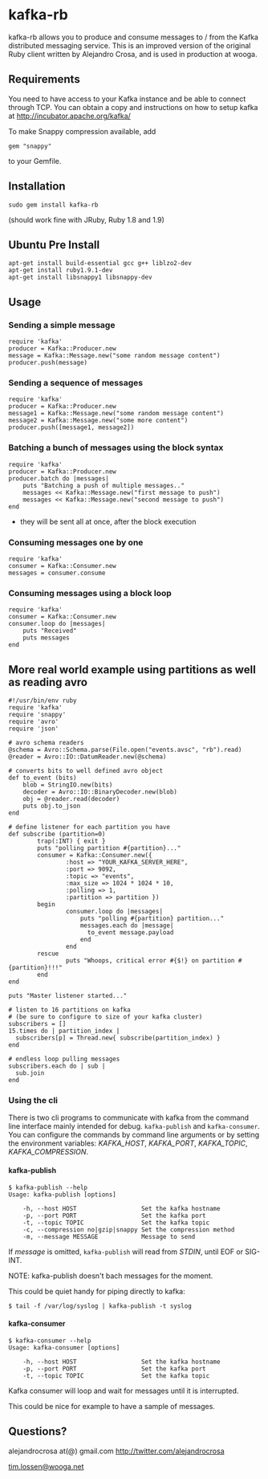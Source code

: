 # kafka-rb
kafka-rb allows you to produce and consume messages to / from the Kafka distributed messaging service.
This is an improved version of the original Ruby client written by Alejandro Crosa, 
and is used in production at wooga.

## Requirements
You need to have access to your Kafka instance and be able to connect through TCP. 
You can obtain a copy and instructions on how to setup kafka at http://incubator.apache.org/kafka/

To make Snappy compression available, add

    gem "snappy"

to your Gemfile.

## Installation

    sudo gem install kafka-rb

(should work fine with JRuby, Ruby 1.8 and 1.9)

## Ubuntu Pre Install

    apt-get install build-essential gcc g++ liblzo2-dev
    apt-get install ruby1.9.1-dev
    apt-get install libsnappy1 libsnappy-dev

## Usage

### Sending a simple message

    require 'kafka'
    producer = Kafka::Producer.new
    message = Kafka::Message.new("some random message content")
    producer.push(message)

### Sending a sequence of messages

    require 'kafka'
    producer = Kafka::Producer.new
    message1 = Kafka::Message.new("some random message content")
    message2 = Kafka::Message.new("some more content")
    producer.push([message1, message2])

### Batching a bunch of messages using the block syntax

    require 'kafka'
    producer = Kafka::Producer.new
    producer.batch do |messages|
        puts "Batching a push of multiple messages.."
        messages << Kafka::Message.new("first message to push")
        messages << Kafka::Message.new("second message to push")
    end

* they will be sent all at once, after the block execution

### Consuming messages one by one

    require 'kafka'
    consumer = Kafka::Consumer.new
    messages = consumer.consume


### Consuming messages using a block loop

    require 'kafka'
    consumer = Kafka::Consumer.new
    consumer.loop do |messages|
        puts "Received"
        puts messages
    end
    
## More real world example using partitions as well as reading avro

    #!/usr/bin/env ruby
    require 'kafka'
    require 'snappy'
    require 'avro'
    require 'json'
    
    # avro schema readers
    @schema = Avro::Schema.parse(File.open("events.avsc", "rb").read)
    @reader = Avro::IO::DatumReader.new(@schema)
    
    # converts bits to well defined avro object
    def to_event (bits)
        blob = StringIO.new(bits)
        decoder = Avro::IO::BinaryDecoder.new(blob)
        obj = @reader.read(decoder)
        puts obj.to_json
    end
    
    # define listener for each partition you have
    def subscribe (partition=0)
            trap(:INT) { exit }
            puts "polling partition #{partition}..."
            consumer = Kafka::Consumer.new({
                    :host => "YOUR_KAFKA_SERVER_HERE",
                    :port => 9092,
                    :topic => "events",
                    :max_size => 1024 * 1024 * 10,
                    :polling => 1,
                    :partition => partition })
            begin
                    consumer.loop do |messages|
                        puts "polling #{partition} partition..."
                        messages.each do |message|
                          to_event message.payload
                        end
                    end
            rescue
                    puts "Whoops, critical error #{$!} on partition #{partition}!!!"
            end
    end
    
    puts "Master listener started..."
    
    # listen to 16 partitions on kafka 
    # (be sure to configure to size of your kafka cluster)
    subscribers = []
    15.times do | partition_index |
      subscribers[p] = Thread.new{ subscribe(partition_index) }
    end
    
    # endless loop pulling messages
    subscribers.each do | sub |
      sub.join
    end

### Using the cli

There is two cli programs to communicate with kafka from the command line
interface mainly intended for debug.  `kafka-publish` and `kafka-consumer`. You
can configure the commands by command line arguments or by setting the
environment variables: *KAFKA_HOST*, *KAFKA_PORT*, *KAFKA_TOPIC*,
*KAFKA_COMPRESSION*.



#### kafka-publish

```
$ kafka-publish --help
Usage: kafka-publish [options]

    -h, --host HOST                  Set the kafka hostname
    -p, --port PORT                  Set the kafka port
    -t, --topic TOPIC                Set the kafka topic
    -c, --compression no|gzip|snappy Set the compression method
    -m, --message MESSAGE            Message to send
```

If _message_ is omitted, `kafka-publish` will read from *STDIN*, until EOF or
SIG-INT.

NOTE: kafka-publish doesn't bach messages for the moment.

This could be quiet handy for piping directly to kafka:

```
$ tail -f /var/log/syslog | kafka-publish -t syslog
```

#### kafka-consumer

```
$ kafka-consumer --help
Usage: kafka-consumer [options]

    -h, --host HOST                  Set the kafka hostname
    -p, --port PORT                  Set the kafka port
    -t, --topic TOPIC                Set the kafka topic
```

Kafka consumer will loop and wait for messages until it is interrupted.

This could be nice for example to have a sample of messages.


## Questions?
alejandrocrosa at(@) gmail.com
http://twitter.com/alejandrocrosa

tim.lossen@wooga.net
